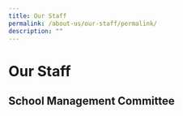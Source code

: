 ```yaml
---
title: Our Staff
permalink: /about-us/our-staff/permalink/
description: ""
---
```

Our Staff
=========

  

School Management Committee
---------------------------